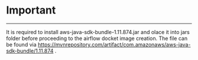 # Important
* * *
It is required to install aws-java-sdk-bundle-1.11.874.jar  and olace it into jars folder before proceeding to the airflow docket image creation. The file can be found via https://mvnrepository.com/artifact/com.amazonaws/aws-java-sdk-bundle/1.11.874 .
